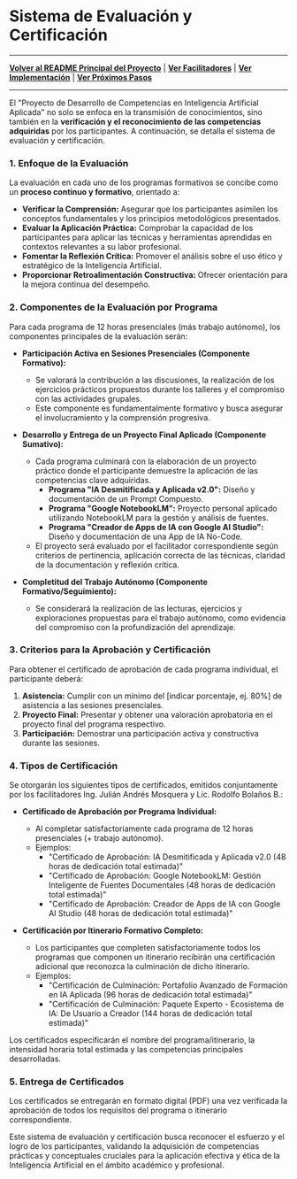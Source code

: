 # Sistema de Evaluación y Certificación

---

**[Volver al README Principal del Proyecto](../README.md)** | **[Ver Facilitadores](./facilitadores.md)** | **[Ver Implementación](./implementacion.md)** | **[Ver Próximos Pasos](../README.md#6-próximos-pasos-y-contacto)**

---

El "Proyecto de Desarrollo de Competencias en Inteligencia Artificial Aplicada" no solo se enfoca en la transmisión de conocimientos, sino también en la **verificación y el reconocimiento de las competencias adquiridas** por los participantes. A continuación, se detalla el sistema de evaluación y certificación.

### **1. Enfoque de la Evaluación**

La evaluación en cada uno de los programas formativos se concibe como un **proceso continuo y formativo**, orientado a:

*   **Verificar la Comprensión:** Asegurar que los participantes asimilen los conceptos fundamentales y los principios metodológicos presentados.
*   **Evaluar la Aplicación Práctica:** Comprobar la capacidad de los participantes para aplicar las técnicas y herramientas aprendidas en contextos relevantes a su labor profesional.
*   **Fomentar la Reflexión Crítica:** Promover el análisis sobre el uso ético y estratégico de la Inteligencia Artificial.
*   **Proporcionar Retroalimentación Constructiva:** Ofrecer orientación para la mejora continua del desempeño.

### **2. Componentes de la Evaluación por Programa**

Para cada programa de 12 horas presenciales (más trabajo autónomo), los componentes principales de la evaluación serán:

*   **Participación Activa en Sesiones Presenciales (Componente Formativo):**
    *   Se valorará la contribución a las discusiones, la realización de los ejercicios prácticos propuestos durante los talleres y el compromiso con las actividades grupales.
    *   Este componente es fundamentalmente formativo y busca asegurar el involucramiento y la comprensión progresiva.

*   **Desarrollo y Entrega de un Proyecto Final Aplicado (Componente Sumativo):**
    *   Cada programa culminará con la elaboración de un proyecto práctico donde el participante demuestre la aplicación de las competencias clave adquiridas.
        *   **Programa "IA Desmitificada y Aplicada v2.0":** Diseño y documentación de un Prompt Compuesto.
        *   **Programa "Google NotebookLM":** Proyecto personal aplicado utilizando NotebookLM para la gestión y análisis de fuentes.
        *   **Programa "Creador de Apps de IA con Google AI Studio":** Diseño y documentación de una App de IA No-Code.
    *   El proyecto será evaluado por el facilitador correspondiente según criterios de pertinencia, aplicación correcta de las técnicas, claridad de la documentación y reflexión crítica.

*   **Completitud del Trabajo Autónomo (Componente Formativo/Seguimiento):**
    *   Se considerará la realización de las lecturas, ejercicios y exploraciones propuestas para el trabajo autónomo, como evidencia del compromiso con la profundización del aprendizaje.

### **3. Criterios para la Aprobación y Certificación**

Para obtener el certificado de aprobación de cada programa individual, el participante deberá:

1.  **Asistencia:** Cumplir con un mínimo del [indicar porcentaje, ej. 80%] de asistencia a las sesiones presenciales.
2.  **Proyecto Final:** Presentar y obtener una valoración aprobatoria en el proyecto final del programa respectivo.
3.  **Participación:** Demostrar una participación activa y constructiva durante las sesiones.

### **4. Tipos de Certificación**

Se otorgarán los siguientes tipos de certificados, emitidos conjuntamente por los facilitadores Ing. Julián Andrés Mosquera y Lic. Rodolfo Bolaños B.:

*   **Certificado de Aprobación por Programa Individual:**
    *   Al completar satisfactoriamente cada programa de 12 horas presenciales (+ trabajo autónomo).
    *   Ejemplos:
        *   "Certificado de Aprobación: IA Desmitificada y Aplicada v2.0 (48 horas de dedicación total estimada)"
        *   "Certificado de Aprobación: Google NotebookLM: Gestión Inteligente de Fuentes Documentales (48 horas de dedicación total estimada)"
        *   "Certificado de Aprobación: Creador de Apps de IA con Google AI Studio (48 horas de dedicación total estimada)"

*   **Certificación por Itinerario Formativo Completo:**
    *   Los participantes que completen satisfactoriamente todos los programas que componen un itinerario recibirán una certificación adicional que reconozca la culminación de dicho itinerario.
    *   Ejemplos:
        *   "Certificación de Culminación: Portafolio Avanzado de Formación en IA Aplicada (96 horas de dedicación total estimada)"
        *   "Certificación de Culminación: Paquete Experto - Ecosistema de IA: De Usuario a Creador (144 horas de dedicación total estimada)"

Los certificados especificarán el nombre del programa/itinerario, la intensidad horaria total estimada y las competencias principales desarrolladas.

### **5. Entrega de Certificados**

Los certificados se entregarán en formato digital (PDF) una vez verificada la aprobación de todos los requisitos del programa o itinerario correspondiente.

Este sistema de evaluación y certificación busca reconocer el esfuerzo y el logro de los participantes, validando la adquisición de competencias prácticas y conceptuales cruciales para la aplicación efectiva y ética de la Inteligencia Artificial en el ámbito académico y profesional.
